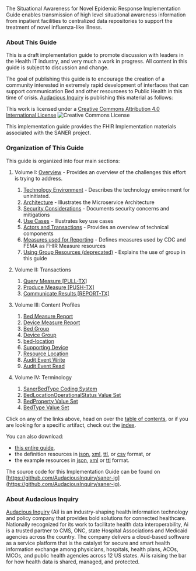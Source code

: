 
The Situational Awareness for Novel Epidemic Response Implementation Guide enables transmission
of high level situational awareness information from inpatient facilities to centralized data repositories
to support the treatment of novel influenza-like illness.
    



### About This Guide
This is a draft implementation guide to promote discussion with leaders in the Health
IT industry, and very much a work in progress.  All content in this guide is subject
to discussion and change.

The goal of publishing this guide is to encourage the creation of a community interested
in extremely rapid development of interfaces that can support communication Bed and other
resourcees to Public Health in this time of crisis.  [Audacious Inquiry](https://ainq.com) is publishing this
material as follows:

This work is licensed under a [Creative Commons Attribution 4.0 International License](http://creativecommons.org/licenses/by/4.0/) ![Creative Commons License](https://i.creativecommons.org/l/by/4.0/80x15.png)

This implementation guide provides the FHIR Implementation materials associated with
the SANER project.

### Organization of This Guide
This guide is organized into four main sections:

1. Volume I: [Overview](overview.html) - Provides an overview of the challenges this effort is trying to address.
   1. [Technology Environment](technology_environment.html) - Describes the technology environment for uninitiated.
   2. [Architecture](architecture.html) - Illustrates the Microservice Architecture
   3. [Security Considerations](security_considerations.html) - Documents security concerns and mitigations
   4. [Use Cases](use_cases.html) - Illustrates key use cases
   5. [Actors and Transactions](actors_and_transactions.html) - Provides an overview of technical components
   6. [Measures used for Reporting](measures.html) - Defines measures used by CDC and FEMA as FHIR Measure resources
   7. [Using Group Resources (deprecated)](using_group_resources.html) - Explains the use of group in this guide

2. Volume II: Transactions
   1. [Query Measure [PULL-TX]](transaction-1.html)
   2. [Produce Measure [PUSH-TX]](transaction-2.html)
   3. [Communicate Results [REPORT-TX]](transaction-3.html)

3. Volume III: Content Profiles
   1. [Bed Measure Report](StructureDefinition-saner-bed-measure-report.html)
   2. [Device Measure Report](StructureDefinition-saner-device-measure-report.html)
   3. [Bed Group](StructureDefinition-saner-bed-group.html)
   4. [Device Group](StructureDefinition-saner-device-group.html)
   5. [bed-location](StructureDefinition-saner-bed-location.html)
   6. [Supporting Device](StructureDefinition-saner-supporting-device.html)
   7. [Resource Location](StructureDefinition-saner-resource-location.html)
   8. [Audit Event Write](StructureDefinition-saner-audit-event-write.html)
   9. [Audit Event Read](StructureDefinition-saner-audit-event-read.html)

4. Volume IV: Terminology
   1. [SanerBedType Coding System](CodeSystem-SanerBedType.html)
   4. [BedLocationOperationalStatus Value Set](ValueSet-BedLocationOperationalStatus.html)
   5. [BedProperty Value Set](ValueSet-BedProperty.html)
   6. [BedType Value Set](ValueSet-BedType.html)

Click on any of the links above, head on over the [table of contents](toc.html), or
if you are looking for a specific artifact, check out the [index](artifacts.html).

You can also download:

* [this entire guide](full-ig.zip),
* the definition resources in [json](definitions.json.zip), [xml](definitions.xml.zip), [ttl](definitions.ttl.zip), or [csv](csvs.zip) format, or
* the example resources in [json](examples.json.zip), [xml](examples.xml.zip) or [ttl](examples.ttl.zip) format.

The source code for this Implementation Guide can be found on
[https://github.com/AudaciousInquiry/saner-ig](https://github.com/AudaciousInquiry/saner-ig).

### About Audacious Inquiry ###
[Audacious Inquiry](https://ainq.com) (Ai) is an industry-shaping health information technology and
policy company that provides bold solutions for connected healthcare. Nationally recognized for its
work to facilitate health data interoperability, Ai is a trusted partner to CMS, ONC, state Hospital
Associations and Medicaid agencies across the country. The company delivers a cloud-based software as
a service platform that is the catalyst for secure and smart health information exchange among
physicians, hospitals, health plans, ACOs, MCOs, and public health agencies across 12 US states.
Ai is raising the bar for how health data is shared, managed, and protected.

        